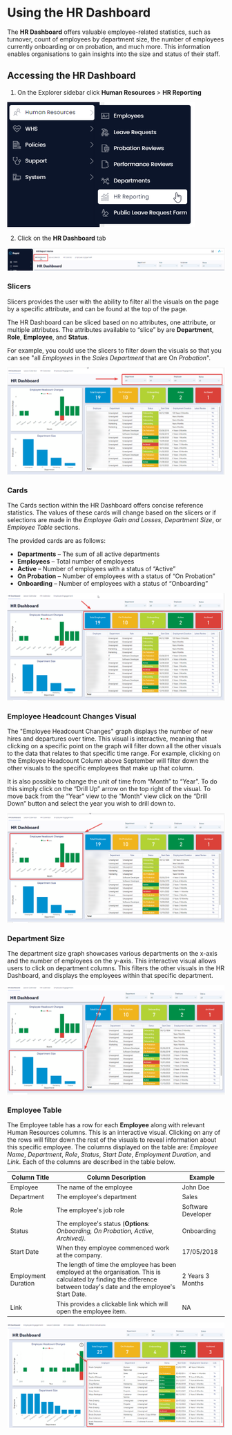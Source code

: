 # Using the HR Dashboard

The **HR Dashboard** offers valuable employee-related statistics, such as turnover, count of employees by department size, the number of employees currently onboarding or on probation, and much more. This information enables organisations to gain insights into the size and status of their staff.

## Accessing the HR Dashboard

1. On the Explorer sidebar click **Human Resources** &gt; **HR Reporting** 

![Side bar navigate to HR report page](<../Side menu navigate to HR report.png>)

2. Click on the **HR Dashboard** tab  

![Tab strip navigate to HR dashboard](<Tab strip navigate to HR dashboard.png>)

### Slicers

Slicers provides the user with the ability to filter all the visuals on the page by a specific attribute, and can be found at the top of the page.

The HR Dashboard can be sliced based on no attributes, one attribute, or multiple attributes. The attributes available to “slice” by are **Department**, **Role**, **Employee**, and **Status**.

For example, you could use the slicers to filter down the visuals so that you can see "all *Employees* in the *Sales Department* that are On *Probation*".

![HR dashboard slicers highlighted](<HR dashboard slicers highlighted.png>)

### Cards

The Cards section within the HR Dashboard offers concise reference statistics. The values of these cards will change based on the slicers or if selections are made in the *Employee Gain and Losses*, *Department Size*, or *Employee Table* sections.

The provided cards are as follows:

- **Departments** – The sum of all active departments
- **Employees** – Total number of employees
- **Active** – Number of employees with a status of “Active”
- **On Probation** – Number of employees with a status of “On Probation”
- **Onboarding** – Number of employees with a status of “Onboarding”

![A screenshot of the HR dashboard with its cards highlighted](<HR dashboard cards highlighted.png>)

### Employee Headcount Changes Visual

The "Employee Headcount Changes" graph displays the number of new hires and departures over time. This visual is interactive, meaning that clicking on a specific point on the graph will filter down all the other visuals to the data that relates to that specific time range. For example, clicking on the Employee Headcount Column above September will filter down the other visuals to the specific employees that make up that column.

It is also possible to change the unit of time from “Month” to “Year”. To do this simply click on the “Drill Up” arrow on the top right of the visual. To move back from the “Year” view to the “Month” view click on the “Drill Down” button and select the year you wish to drill down to.

![HR dashboard employee count graph highlighted](<HR dashboard employee count graph highlighted.png>)

### Department Size

The department size graph showcases various departments on the x-axis and the number of employees on the y-axis. This interactive visual allows users to click on department columns. This filters the other visuals in the HR Dashboard, and displays the employees within that specific department.

![HR dashboard department size highlighted](<HR dashboard department size highlighted.png>)

### Employee Table

The Employee table has a row for each **Employee** along with relevant Human Resources columns. This is an interactive visual. Clicking on any of the rows will filter down the rest of the visuals to reveal information about this specific employee.
The columns displayed on the table are: *Employee Name*, *Department*, *Role*, *Status*, *Start Date*, *Employment Duration*, and *Link*. Each of the columns are described in the table below.

| Column Title | Column Description | Example |
| --- | --- | --- |
| Employee | The name of the employee | John Doe |  
Department|The employee's department|Sales
Role|The employee's job role|Software Developer
Status|The employee's status (**Options**: *Onboarding, On Probation, Active, Archived).*|Onboarding
Start Date|When they employee commenced work at the company.|17/05/2018
Employment Duration|The length of time the employee has been employed at the organisation. This is calculated by finding the difference between today's date and the employee's Start Date.|2 Years 3 Months
Link|This provides a clickable link which will open the employee item.|NA

![The location of the HR table on the HR dashboard highlighted](<HR dashboard table location.png>)